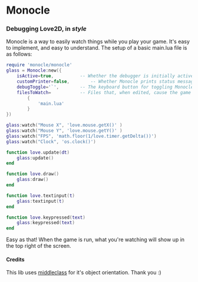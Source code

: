 # Monocle

### Debugging Love2D, in *style*

Monocle is a way to easily watch things while you play your game. 
It's easy to implement, and easy to understand. The setup of a basic main.lua file is as follows:

```lua
require 'monocle/monocle'
glass = Monocle:new({
	isActive=true,			-- Whether the debugger is initially active
	customPrinter=false,		-- Whether Monocle prints status messages to the output
	debugToggle='`',		-- The keyboard button for toggling Monocle
	filesToWatch=			-- Files that, when edited, cause the game to reload automatically
		{
			'main.lua'
		}
})

glass:watch("Mouse X", 'love.mouse.getX()' )
glass:watch("Mouse Y", 'love.mouse.getY()' )
glass:watch("FPS", 'math.floor(1/love.timer.getDelta())')
glass:watch("Clock", 'os.clock()')

function love.update(dt)
	glass:update()
end

function love.draw()
	glass:draw()
end

function love.textinput(t)
	glass:textinput(t)
end

function love.keypressed(text)
	glass:keypressed(text)
end
```
Easy as that! When the game is run, what you're watching will show up in the top right of the screen.

#### Credits
This lib uses [middleclass](https://github.com/kikito/middleclass) for it's object orientation. Thank you :)
